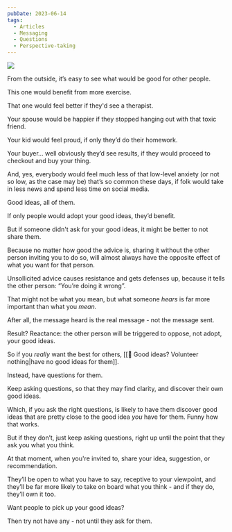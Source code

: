```yaml
---
pubDate: 2023-06-14
tags:
  - Articles
  - Messaging
  - Questions
  - Perspective-taking
---
```


![](https://martinstellar.com/wp-content/uploads/2019/04/MartinStellar_Coaching_Illustrations-Have-no-good-ideas.png)

From the outside, it’s easy to see what would be good for other people.

This one would benefit from more exercise.

That one would feel better if they'd see a therapist.

Your spouse would be happier if they stopped hanging out with that toxic friend.

Your kid would feel proud, if only they’d do their homework.

Your buyer... well obviously they’d see results, if they would proceed to checkout and buy your thing.

And, yes, everybody would feel much less of that low-level anxiety (or not so low, as the case may be) that’s so common these days, if folk would take in less news and spend less time on social media.

Good ideas, all of them.

If only people would adopt your good ideas, they’d benefit.

But if someone didn't ask for your good ideas, it might be better to not share them.

Because no matter how good the advice is, sharing it without the other person inviting you to do so, will almost always have the opposite effect of what you want for that person.

Unsollicited advice causes resistance and gets defenses up, because it tells the other person: “You’re doing it wrong”.

That might not be what you mean, but what someone _hears_ is far more important than what you _mean._

After all, the message heard is the real message - not the message sent.

Result? Reactance: the other person will be triggered to oppose, not adopt, your good ideas.

So if you _really_ want the best for others, [[📄 Good ideas? Volunteer nothing|have no good ideas for them]].

Instead, have questions for them.

Keep asking questions, so that they may find clarity, and discover their own good ideas.

Which, if you ask the right questions, is likely to have them discover good ideas that are pretty close to the good idea _you_ have for them. Funny how that works.

But if they don’t, just keep asking questions, right up until the point that they ask you what you think.

At that moment, when you're invited to, share your idea, suggestion, or recommendation.

They’ll be open to what you have to say, receptive to your viewpoint, and they’ll be far more likely to take on board what you think - and if they do, they’ll own it too.

Want people to pick up your good ideas?

Then try not have any - not until they ask for them.